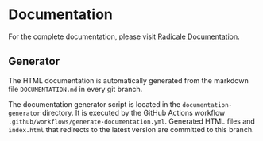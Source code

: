 # Documentation

For the complete documentation, please visit [Radicale Documentation](https://radicale.org/).

## Generator

The HTML documentation is automatically generated from the markdown file
`DOCUMENTATION.md` in every git branch.

The documentation generator script is located in the `documentation-generator`
directory.
It is executed by the GitHub Actions workflow
`.github/workflows/generate-documentation.yml`.
Generated HTML files and `index.html` that redirects to the latest version are
committed to this branch.
